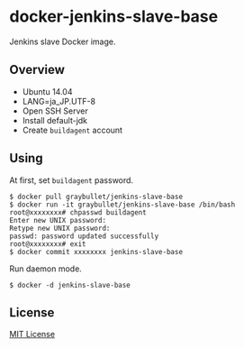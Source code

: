 docker-jenkins-slave-base
=========================
Jenkins slave Docker image.


Overview
--------
- Ubuntu 14.04
- LANG=ja_JP.UTF-8
- Open SSH Server
- Install default-jdk
- Create `buildagent` account


Using
-----
At first, set `buildagent` password.

```
$ docker pull graybullet/jenkins-slave-base
$ docker run -it graybullet/jenkins-slave-base /bin/bash
root@xxxxxxxx# chpasswd buildagent
Enter new UNIX password: 
Retype new UNIX password: 
passwd: password updated successfully
root@xxxxxxxx# exit
$ docker commit xxxxxxxx jenkins-slave-base
```

Run daemon mode.

```
$ docker -d jenkins-slave-base
```

License
-------
[MIT License](LICENSE)

